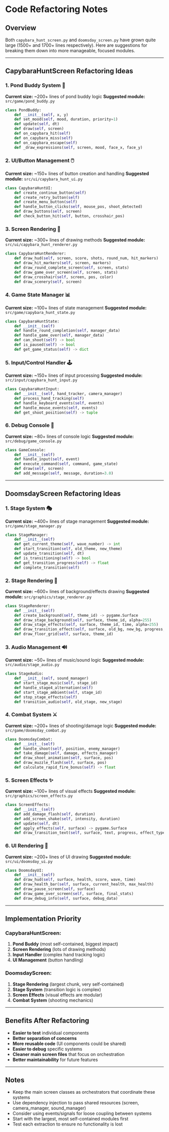 # Code Refactoring Notes

## Overview
Both `capybara_hunt_screen.py` and `doomsday_screen.py` have grown quite large (1500+ and 1700+ lines respectively). Here are suggestions for breaking them down into more manageable, focused modules.

---

## CapybaraHuntScreen Refactoring Ideas

### 1. **Pond Buddy System** 🐾
**Current size:** ~200+ lines of pond buddy logic
**Suggested module:** `src/game/pond_buddy.py`

```python
class PondBuddy:
    def __init__(self, x, y)
    def set_mood(self, mood, duration, priority=1)
    def update(self, dt)
    def draw(self, screen)
    def on_capybara_hit(self)
    def on_capybara_miss(self) 
    def on_capybara_escape(self)
    def _draw_expressions(self, screen, mood, face_x, face_y)
```

### 2. **UI/Button Management** 🖱️
**Current size:** ~150+ lines of button creation and handling
**Suggested module:** `src/ui/capybara_hunt_ui.py`

```python
class CapybaraHuntUI:
    def create_continue_button(self)
    def create_retry_button(self)
    def create_menu_button(self)
    def handle_button_clicks(self, mouse_pos, shoot_detected)
    def draw_buttons(self, screen)
    def check_button_hit(self, button, crosshair_pos)
```

### 3. **Screen Rendering** 🎨
**Current size:** ~300+ lines of drawing methods
**Suggested module:** `src/ui/capybara_hunt_renderer.py`

```python
class CapybaraHuntRenderer:
    def draw_hud(self, screen, score, shots, round_num, hit_markers)
    def draw_hit_markers(self, screen, markers)
    def draw_round_complete_screen(self, screen, stats)
    def draw_game_over_screen(self, screen, stats)
    def draw_crosshair(self, screen, pos, color)
    def draw_scenery(self, screen)
```

### 4. **Game State Manager** 📊
**Current size:** ~100+ lines of state management
**Suggested module:** `src/game/capybara_hunt_state.py`

```python
class CapybaraHuntState:
    def __init__(self)
    def handle_round_completion(self, manager_data)
    def handle_game_over(self, manager_data)
    def can_shoot(self) -> bool
    def is_paused(self) -> bool
    def get_game_status(self) -> dict
```

### 5. **Input/Control Handler** 🕹️
**Current size:** ~150+ lines of input processing
**Suggested module:** `src/input/capybara_hunt_input.py`

```python
class CapybaraHuntInput:
    def __init__(self, hand_tracker, camera_manager)
    def process_hand_tracking(self)
    def handle_keyboard_events(self, events)
    def handle_mouse_events(self, events)
    def get_shoot_position(self) -> tuple
```

### 6. **Debug Console** 🐛
**Current size:** ~80+ lines of console logic
**Suggested module:** `src/debug/game_console.py`

```python
class GameConsole:
    def __init__(self)
    def handle_input(self, event)
    def execute_command(self, command, game_state)
    def draw(self, screen)
    def add_message(self, message, duration=3.0)
```

---

## DoomsdayScreen Refactoring Ideas

### 1. **Stage System** 🎭
**Current size:** ~400+ lines of stage management
**Suggested module:** `src/game/stage_manager.py`

```python
class StageManager:
    def __init__(self)
    def get_current_theme(self, wave_number) -> int
    def start_transition(self, old_theme, new_theme)
    def update_transition(self, dt)
    def is_transitioning(self) -> bool
    def get_transition_progress(self) -> float
    def complete_transition(self)
```

### 2. **Stage Rendering** 🌆
**Current size:** ~600+ lines of background/effects drawing
**Suggested module:** `src/graphics/stage_renderer.py`

```python
class StageRenderer:
    def __init__(self)
    def create_background(self, theme_id) -> pygame.Surface
    def draw_stage_background(self, surface, theme_id, alpha=255)
    def draw_stage_effects(self, surface, theme_id, time, alpha=255)
    def draw_transition_effect(self, surface, old_bg, new_bg, progress, effect_type)
    def draw_floor_grid(self, surface, theme_id)
```

### 3. **Audio Management** 🔊
**Current size:** ~50+ lines of music/sound logic
**Suggested module:** `src/audio/stage_audio.py`

```python
class StageAudio:
    def __init__(self, sound_manager)
    def start_stage_music(self, stage_id)
    def handle_stage4_alternation(self)
    def start_stage_ambient(self, stage_id)
    def stop_stage_effects(self)
    def transition_audio(self, old_stage, new_stage)
```

### 4. **Combat System** ⚔️
**Current size:** ~200+ lines of shooting/damage logic
**Suggested module:** `src/game/doomsday_combat.py`

```python
class DoomsdayCombat:
    def __init__(self)
    def handle_shoot(self, position, enemy_manager)
    def take_damage(self, damage, effects_manager)
    def draw_shoot_animation(self, surface, pos)
    def draw_muzzle_flash(self, surface, pos)
    def calculate_rapid_fire_bonus(self) -> float
```

### 5. **Screen Effects** ✨
**Current size:** ~100+ lines of visual effects
**Suggested module:** `src/graphics/screen_effects.py`

```python
class ScreenEffects:
    def __init__(self)
    def add_damage_flash(self, duration)
    def add_screen_shake(self, intensity, duration)
    def update(self, dt)
    def apply_effects(self, surface) -> pygame.Surface
    def draw_transition_text(self, surface, text, progress, effect_type)
```

### 6. **UI Rendering** 📱
**Current size:** ~200+ lines of UI drawing
**Suggested module:** `src/ui/doomsday_ui.py`

```python
class DoomsdayUI:
    def __init__(self)
    def draw_hud(self, surface, health, score, wave, time)
    def draw_health_bar(self, surface, current_health, max_health)
    def draw_pause_screen(self, surface)
    def draw_game_over_screen(self, surface, final_stats)
    def draw_debug_info(self, surface, debug_data)
```

---

## Implementation Priority

### CapybaraHuntScreen:
1. **Pond Buddy** (most self-contained, biggest impact)
2. **Screen Rendering** (lots of drawing methods)  
3. **Input Handler** (complex hand tracking logic)
4. **UI Management** (button handling)

### DoomsdayScreen:
1. **Stage Rendering** (largest chunk, very self-contained)
2. **Stage System** (transition logic is complex)
3. **Screen Effects** (visual effects are modular)
4. **Combat System** (shooting mechanics)

---

## Benefits After Refactoring

- **Easier to test** individual components
- **Better separation of concerns** 
- **More reusable code** (UI components could be shared)
- **Easier to debug** specific systems
- **Cleaner main screen files** that focus on orchestration
- **Better maintainability** for future features

---

## Notes

- Keep the main screen classes as orchestrators that coordinate these systems
- Use dependency injection to pass shared resources (screen, camera_manager, sound_manager)
- Consider using events/signals for loose coupling between systems
- Start with the largest, most self-contained modules first
- Test each extraction to ensure no functionality is lost